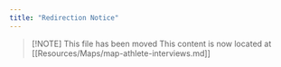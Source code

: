 ```yaml
---
title: "Redirection Notice"
---
```


> [\!NOTE] This file has been moved
> This content is now located at [[Resources/Maps/map-athlete-interviews.md]]

